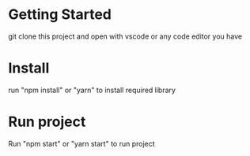 # Getting Started

git clone this project and open with vscode or any code editor you have

# Install

run "npm install" or "yarn" to install required library

# Run project

Run "npm start" or "yarn start" to run project
